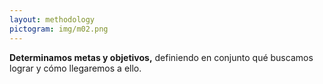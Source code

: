 ```yaml
---
layout: methodology
pictogram: img/m02.png
---
```


<b>Determinamos metas y objetivos,</b> definiendo en conjunto qué buscamos lograr y cómo llegaremos a ello.